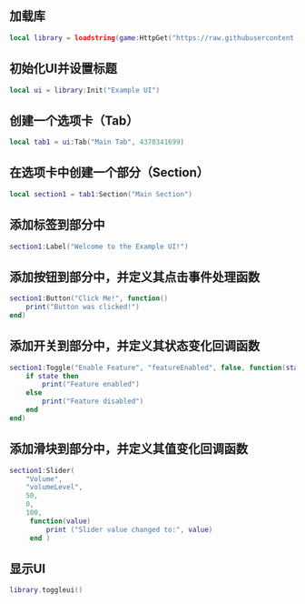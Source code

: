 ## 加载库
```lua
local library = loadstring(game:HttpGet("https://raw.githubusercontent.com/XiaoYunCN/UWU/main/Library%2FSilent.LUA", true))()
```
## 初始化UI并设置标题
```lua
local ui = library:Init("Example UI")
```
## 创建一个选项卡（Tab）
```lua
local tab1 = ui:Tab("Main Tab", 4370341699)
```
## 在选项卡中创建一个部分（Section）
```lua
local section1 = tab1:Section("Main Section")
```
## 添加标签到部分中
```lua
section1:Label("Welcome to the Example UI!")
```
## 添加按钮到部分中，并定义其点击事件处理函数
```lua
section1:Button("Click Me!", function()
    print("Button was clicked!")
end)
```
## 添加开关到部分中，并定义其状态变化回调函数
```lua
section1:Toggle("Enable Feature", "featureEnabled", false, function(state)
    if state then
        print("Feature enabled")
    else
        print("Feature disabled")
    end
end)
```
## 添加滑块到部分中，并定义其值变化回调函数
```lua
section1:Slider(
    "Volume",
    "volumeLevel",
    50,
    0,
    100,
     function(value)
         print ("Slider value changed to:", value)
     end )
```
## 显示UI
```lua
library.toggleui()
```